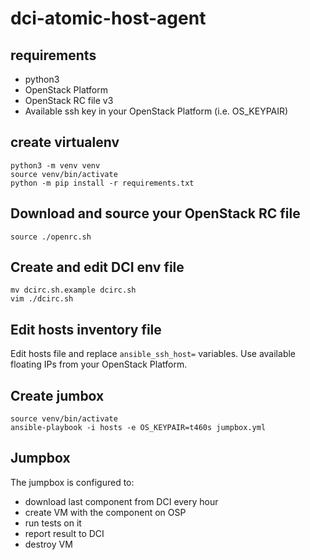 # dci-atomic-host-agent

## requirements

 * python3
 * OpenStack Platform
 * OpenStack RC file v3
 * Available ssh key in your OpenStack Platform (i.e. OS_KEYPAIR)
 
## create virtualenv
    
    python3 -m venv venv
    source venv/bin/activate
    python -m pip install -r requirements.txt
    
## Download and source your OpenStack RC file

    source ./openrc.sh

## Create and edit DCI env file

    mv dcirc.sh.example dcirc.sh
    vim ./dcirc.sh

## Edit hosts inventory file

Edit hosts file and replace `ansible_ssh_host=` variables.
Use available floating IPs from your OpenStack Platform.

## Create jumbox

    source venv/bin/activate
    ansible-playbook -i hosts -e OS_KEYPAIR=t460s jumpbox.yml

## Jumpbox

The jumpbox is configured to:

 * download last component from DCI every hour
 * create VM with the component on OSP
 * run tests on it
 * report result to DCI
 * destroy VM
